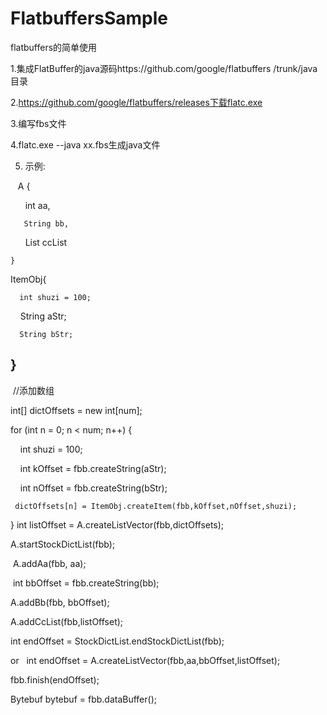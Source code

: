 # FlatbuffersSample
flatbuffers的简单使用

1.集成FlatBuffer的java源码https://github.com/google/flatbuffers /trunk/java目录

2.https://github.com/google/flatbuffers/releases下载flatc.exe

3.编写fbs文件

4.flatc.exe --java xx.fbs生成java文件

5. 示例:

    A {
    
       int aa,
       
       String bb,
       
       List<ItemObj> ccList
       
    }

   ItemObj{
   
      int shuzi = 100;
      
      String aStr;
      
      String bStr;
      
   }
  ------------------------------------------------------------------------------------
  
  //添加数组
  
  int[] dictOffsets = new int[num];
  
  for (int n = 0; n < num; n++) {
  
     int shuzi = 100;
     
     int kOffset = fbb.createString(aStr);
     
     int nOffset = fbb.createString(bStr);
     
     dictOffsets[n] = ItemObj.createItem(fbb,kOffset,nOffset,shuzi);
     
  }
  int listOffset = A.createListVector(fbb,dictOffsets);
  
  A.startStockDictList(fbb);
  
  A.addAa(fbb, aa);
  
  int bbOffset = fbb.createString(bb);
  
  A.addBb(fbb, bbOffset);
  
  A.addCcList(fbb,listOffset);
  
  int endOffset = StockDictList.endStockDictList(fbb);
  
  or
  
   int endOffset = A.createListVector(fbb,aa,bbOffset,listOffset);
  
  
  fbb.finish(endOffset);
  
  Bytebuf bytebuf = fbb.dataBuffer();
